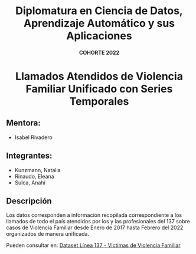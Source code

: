 <html>
<h1 align="center";>
    Diplomatura en Ciencia de Datos, Aprendizaje Automático y sus Aplicaciones
</h1>

<h4 align="center";>
    COHORTE 2022
</h4>
<h1 align="center";>
    Llamados Atendidos de Violencia Familiar Unificado con Series Temporales
</h1>
</html>

## Mentora:
- Isabel Rivadero

## Integrantes:
- Kunzmann, Natalia
- Rinaudo, Eleana
- Sulca, Anahí

## Descripción

Los datos corresponden a información recopilada correspondiente a los llamados de todo el país atendidos por los y las profesionales del 137 sobre casos de Violencia Familiar desde Enero de 2017 hasta Febrero del 2022 organizados de manera unificada.

Pueden consultar en:
[Dataset Línea 137 - Victimas de Violencia Familiar](http://datos.jus.gob.ar/dataset/linea-137-victimas-de-violencia-familiar)

